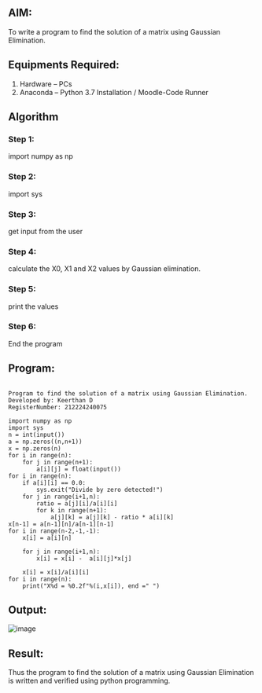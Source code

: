 
## AIM:
To write a program to find the solution of a matrix using Gaussian Elimination.

## Equipments Required:
1. Hardware – PCs
2. Anaconda – Python 3.7 Installation / Moodle-Code Runner

## Algorithm
### Step 1:
import numpy as np

### Step 2:
import sys

### Step 3:
get input from the user

### Step 4:
calculate the X0, X1 and X2 values by Gaussian elimination.

### Step 5:
print the values

### Step 6:
End the program

## Program:
```

Program to find the solution of a matrix using Gaussian Elimination.
Developed by: Keerthan D
RegisterNumber: 212224240075

import numpy as np
import sys
n = int(input())
a = np.zeros((n,n+1))
x = np.zeros(n)
for i in range(n):
    for j in range(n+1):
        a[i][j] = float(input())
for i in range(n):
    if a[i][i] == 0.0:
        sys.exit("Divide by zero detected!")
    for j in range(i+1,n):
        ratio = a[j][i]/a[i][i]
        for k in range(n+1):
            a[j][k] = a[j][k] - ratio * a[i][k]
x[n-1] = a[n-1][n]/a[n-1][n-1]
for i in range(n-2,-1,-1):
    x[i] = a[i][n]
    
    for j in range(i+1,n):
        x[i] = x[i] -  a[i][j]*x[j]
        
    x[i] = x[i]/a[i][i]
for i in range(n):
    print("X%d = %0.2f"%(i,x[i]), end =" ")
```

## Output:

![image](https://github.com/user-attachments/assets/14d6a2db-b080-485c-a033-8a7bffb3f96a)


## Result:
Thus the program to find the solution of a matrix using Gaussian Elimination is written and verified using python programming.


